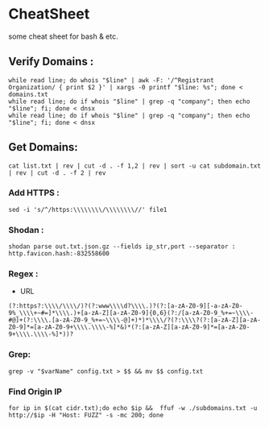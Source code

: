 # CheatSheet
some cheat sheet for bash &amp; etc.

## Verify Domains :
```
while read line; do whois "$line" | awk -F: '/^Registrant Organization/ { print $2 }' | xargs -0 printf "$line: %s"; done < domains.txt
while read line; do if whois "$line" | grep -q "company"; then echo "$line"; fi; done < dnsx
while read line; do if whois "$line" | grep -q "company"; then echo "$line"; fi; done < dnsx
```
## Get Domains:
```
cat list.txt | rev | cut -d . -f 1,2 | rev | sort -u cat subdomain.txt | rev | cut -d . -f 2 | rev
```
### Add HTTPS :
```
sed -i 's/^/https:\\\\\\\\/\\\\\\\\//' file1
```
### Shodan :
```
shodan parse out.txt.json.gz --fields ip_str,port --separator : http.favicon.hash:-832558600
```
### Regex :
- URL
```
(?:https?:\\\\/\\\\/)?(?:www\\\\d?\\\\.)?(?:[a-zA-Z0-9][-a-zA-Z0-9%_\\\\+~#=]*\\\\.)+[a-zA-Z][a-zA-Z0-9]{0,6}(?:/[a-zA-Z0-9_%+=~\\\\-#@]+(?:\\\\.[a-zA-Z0-9_%+=~\\\\-@]+)*)*\\\\/?(?:\\\\?(?:[a-zA-Z][a-zA-Z0-9]*=[a-zA-Z0-9+\\\\.\\\\-%]*&)*(?:[a-zA-Z][a-zA-Z0-9]*=[a-zA-Z0-9+\\\\.\\\\-%]*))?
```
### Grep:
```
grep -v "$varName" config.txt > $$ && mv $$ config.txt
```
### Find Origin IP
```
for ip in $(cat cidr.txt);do echo $ip &&  ffuf -w ./subdomains.txt -u http://$ip -H "Host: FUZZ" -s -mc 200; done
```
